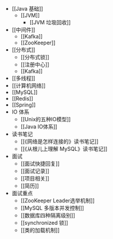 - [[Java 基础]]
	- [[JVM]]
		- [[JVM 垃圾回收]]
- [[中间件]]
	- [[Kafka]]
	- [[ZooKeeper]]
- [[分布式]]
	- [[分布式锁]]
	- [[注册中心]]
	- [[Kafka]]
- [[多线程]]
- [[计算机网络]]
- [[MySQL]]
- [[Redis]]
- [[Spring]]
- IO 体系
	- [[Unix的五种IO模型]]
	- [[Java IO体系]]
- 读书笔记
	- [[《网络是怎样连接的》读书笔记]]
	- [[《从根儿上理解 MySQL》读书笔记]]
- 面试
	- [[面试快捷回复]]
	- [[面试记录]]
	- [[项目相关]]
	- [[简历]]
- 面试重点
	- [[ZooKeeper Leader选举机制]]
	- [[MySQL 多版本并发控制]]
	- [[数据库四种隔离级别]]
	- [[synchronized 锁]]
	- [[类的加载机制]]